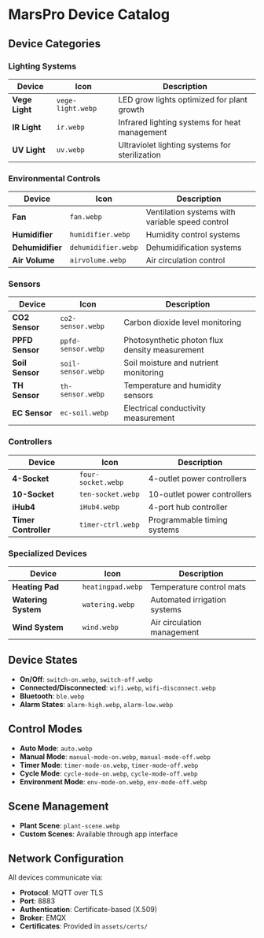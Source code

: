 # MarsPro Device Catalog

## Device Categories

### Lighting Systems
| Device | Icon | Description |
|--------|------|-----------|
| **Vege Light** | `vege-light.webp` | LED grow lights optimized for plant growth |
| **IR Light** | `ir.webp` | Infrared lighting systems for heat management |
| **UV Light** | `uv.webp` | Ultraviolet lighting systems for sterilization |

### Environmental Controls
| Device | Icon | Description |
|--------|------|-----------|
| **Fan** | `fan.webp` | Ventilation systems with variable speed control |
| **Humidifier** | `humidifier.webp` | Humidity control systems |
| **Dehumidifier** | `dehumidifier.webp` | Dehumidification systems |
| **Air Volume** | `airvolume.webp` | Air circulation control |

### Sensors
| Device | Icon | Description |
|--------|------|-----------|
| **CO2 Sensor** | `co2-sensor.webp` | Carbon dioxide level monitoring |
| **PPFD Sensor** | `ppfd-sensor.webp` | Photosynthetic photon flux density measurement |
| **Soil Sensor** | `soil-sensor.webp` | Soil moisture and nutrient monitoring |
| **TH Sensor** | `th-sensor.webp` | Temperature and humidity sensors |
| **EC Sensor** | `ec-soil.webp` | Electrical conductivity measurement |

### Controllers
| Device | Icon | Description |
|--------|------|-----------|
| **4-Socket** | `four-socket.webp` | 4-outlet power controllers |
| **10-Socket** | `ten-socket.webp` | 10-outlet power controllers |
| **iHub4** | `iHub4.webp` | 4-port hub controller |
| **Timer Controller** | `timer-ctrl.webp` | Programmable timing systems |

### Specialized Devices
| Device | Icon | Description |
|--------|------|-----------|
| **Heating Pad** | `heatingpad.webp` | Temperature control mats |
| **Watering System** | `watering.webp` | Automated irrigation systems |
| **Wind System** | `wind.webp` | Air circulation management |

## Device States
- **On/Off**: `switch-on.webp`, `switch-off.webp`
- **Connected/Disconnected**: `wifi.webp`, `wifi-disconnect.webp`
- **Bluetooth**: `ble.webp`
- **Alarm States**: `alarm-high.webp`, `alarm-low.webp`

## Control Modes
- **Auto Mode**: `auto.webp`
- **Manual Mode**: `manual-mode-on.webp`, `manual-mode-off.webp`
- **Timer Mode**: `timer-mode-on.webp`, `timer-mode-off.webp`
- **Cycle Mode**: `cycle-mode-on.webp`, `cycle-mode-off.webp`
- **Environment Mode**: `env-mode-on.webp`, `env-mode-off.webp`

## Scene Management
- **Plant Scene**: `plant-scene.webp`
- **Custom Scenes**: Available through app interface

## Network Configuration
All devices communicate via:
- **Protocol**: MQTT over TLS
- **Port**: 8883
- **Authentication**: Certificate-based (X.509)
- **Broker**: EMQX
- **Certificates**: Provided in `assets/certs/`
